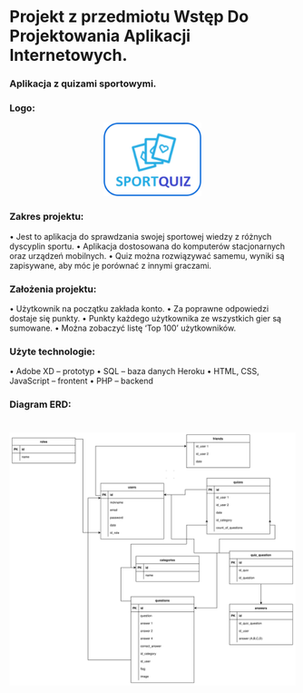# Projekt z przedmiotu Wstęp Do Projektowania Aplikacji Internetowych.

### Aplikacja z quizami sportowymi.

### Logo:

<p align="center">
  <img src="public/img/Logo.png" style="height: 129px; width: 172px;"/>
</p>

### Zakres projektu:
• Jest to aplikacja do sprawdzania swojej sportowej wiedzy z różnych dyscyplin sportu.
• Aplikacja dostosowana do komputerów stacjonarnych oraz urządzeń mobilnych.
• Quiz można rozwiązywać samemu, wyniki są zapisywane, aby móc je porównać z innymi graczami.

### Założenia projektu:
• Użytkownik na początku zakłada konto.
• Za poprawne odpowiedzi dostaje się punkty.
• Punkty każdego użytkownika ze wszystkich gier są sumowane.
• Można zobaczyć listę ‘Top 100’ użytkowników.

### Użyte technologie:
• Adobe XD – prototyp 
• SQL – baza danych Heroku
• HTML, CSS, JavaScript – frontent
• PHP – backend

### Diagram ERD:
# <img src="SportsQuiz_ERD.svg"/>


